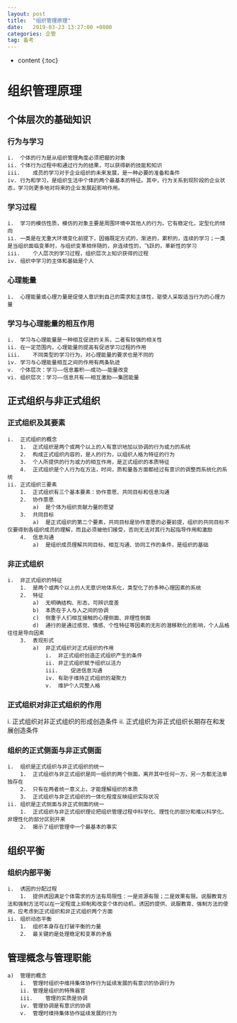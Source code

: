```yaml
---
layout: post
title:  "组织管理原理"
date:   2019-03-23 13:27:00 +0800
categories: 企管
tag: 备考
---
```


* content
{:toc}


#	组织管理原理

## 	个体层次的基础知识

###	行为与学习

    i.	个体的行为是从组织管理角度必须把握的对象
    ii.	个体行为过程中和通过行为的结果，可以获得新的技能和知识
    iii.	成员的学习对于企业组织的未来发展，是一种必要的准备和条件
    iv.	行为和学习，是组织生活中个体的两个最基本的特征。其中，行为关系到现阶段的企业状态，学习则更多地对将来的企业发展起影响作用。

###	学习过程

    i.	学习的模仿性质，模仿的对象主要是周围环境中其他人的行为。它有稳定化，定型化的倾向
    ii.	一类是在无重大环境变化前提下，因循既定方式的，渐进的，累积的，连续的学习；一类是当组织面临变革时，与组织变革相伴随的，非连续性的，飞跃的，革新性的学习
    iii.	个人层次的学习过程，组织层次上知识获得的过程
    iv.	组织中学习的主体和基础是个人

###	心理能量

    i.	心理能量或心理力量是促使人意识到自己的需求和主体性，驱使人采取适当行为的心理力量

###	学习与心理能量的相互作用

    i.	学习与心理能量是一种相互促进的关系，二者有较强的相关性
    ii.	在一定范围内，心理能量的提高有促进学习过程的作用
    iii.	不同类型的学习行为，对心理能量的要求也是不同的
    iv.	学习与心理能量相互之间的作用有两条轨迹
    v.	个体层次：学习——信息蓄积——成功——能量改变
    vi.	组织层次：学习——信息共有——相互激励——集团能量

##	正式组织与非正式组织

###	正式组织及其要素

    i.	正式组织的概念
        1.	正式组织是两个或两个以上的人有意识地加以协调的行为或力的系统
        2.	构成正式组织内容的，是人的行为，以组织人格为特征的行为
        3.	个人所提供的行为或力的相互作用，是正式组织的本质特征
        4.	正式组织是个人行为在方法，时间，质和量各方面都经过有意识的调整而系统化的系统
    ii.	正式组织三要素
        1.	正式组织有三个基本要素：协作意愿、共同目标和信息沟通
        2.	协作意愿
            a)	是个体为组织贡献力量的愿望
        3.	共同目标
            a)	是正式组织的第二个要素，共同目标是协作意愿的必要前提，组织的共同目标不仅要得到各组织成员的理解，而且必须被他们接受，否则无法对其行为起指导作用和激励
        4.	信息沟通
            a)	是组织成员理解共同目标、相互沟通、协同工作的条件，是组织的基础

###	非正式组织

    i.	非正式组织的特征
        1.	是两个或两个以上的人无意识地体系化，类型化了的多种心理因素的系统
        2.	特征
            a)	无明确结构、形态，可辨识度差
            b)	本质在于人与人之间的协调
            c)	侧重于人们相互接触的心理侧面、非理性侧面
            d)	通行的是通过感觉、情感、个性特征等因素的无形的潜移默化的影响，个人品格往往是导向因素
        3.	表现形式
            a)	非正式组织对正式组织的作用
                i.	非正式组织创造正式组织产生的条件
                ii.	非正式组织赋予组织以活力
                iii.	促进信息沟通
                iv.	有助于维持正式组织的凝聚力
                v.	维护个人完整人格

###	正式组织对非正式组织的作用

i.	正式组织对非正式组织的形成创造条件
ii.	正式组织为非正式组织长期存在和发展创造条件

###	组织的正式侧面与非正式侧面

    i.	组织是正式组织与非正式组织的统一
        1.	正式组织与非正式组织是同一组织的两个侧面，离开其中任何一方，另一方都无法单独存在
        2.	只有在两者统一意义上，才能理解组织的本质
        3.	正式组织与非正式组织的一体化程度反映组织实际状况
    ii.	组织是正式侧面与非正式侧面的统一
        1.	正式组织与非正式组织理论把组织管理过程中科学化、理性化的部分和难以科学化、非理性化的部分区别开来
        2.	揭示了组织管理中一个最基本的事实

## 	组织平衡

###	组织内部平衡

    i.	诱因的分配过程
        1.	提供诱因满足个体需求的方法有局限性：一是资源有限；二是效果有限。说服教育方法和强制方法可以在一定程度上抑制和改变个体的动机，诱因的提供、说服教育、强制方法的使用，应考虑到正式组织和非正式组织两个方面
    ii.	组织动态平衡
        1.	组织本身存在打破平衡的力量
        2.	最关键的是处理稳定和变革的矛盾

##	管理概念与管理职能

    a)	管理的概念
        i.	管理时组织中维持集体协作行为延续发展的有意识的协调行为
        ii.	管理是组织的特殊器官
        iii.	管理的实质是协调
        iv.	管理协调是有意识的协调
        v.	管理时维持集体协作延续发展的行为